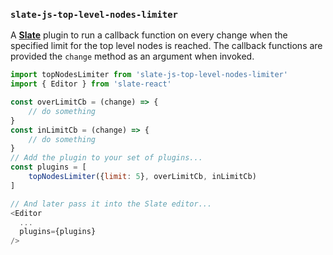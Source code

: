 ### `slate-js-top-level-nodes-limiter`
A [**Slate**](https://github.com/ianstormtaylor/slate) plugin to run a callback function on every change when the specified limit for the top level nodes is reached. The callback functions are provided the `change` method as an argument when invoked.

```js
import topNodesLimiter from 'slate-js-top-level-nodes-limiter'
import { Editor } from 'slate-react'

const overLimitCb = (change) => {
    // do something    
}
const inLimitCb = (change) => {
    // do something
}
// Add the plugin to your set of plugins...
const plugins = [
    topNodesLimiter({limit: 5}, overLimitCb, inLimitCb)
]

// And later pass it into the Slate editor...
<Editor
  ...
  plugins={plugins}
/>
```